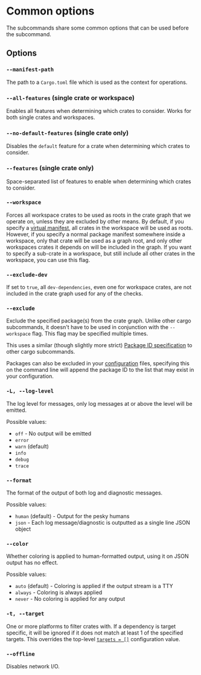 # Common options

The subcommands share some common options that can be used before the subcommand.

## Options

### `--manifest-path`

The path to a `Cargo.toml` file which is used as the context for operations.

### `--all-features` (single crate or workspace)

Enables all features when determining which crates to consider. Works for both single crates and workspaces.

### `--no-default-features` (single crate only)

Disables the `default` feature for a crate when determining which crates to consider.

### `--features` (single crate only)

Space-separated list of features to enable when determining which crates to consider.

### `--workspace`

Forces all workspace crates to be used as roots in the crate graph that we operate on, unless they are excluded by other means. By default, if you specify a [virtual manifest](https://doc.rust-lang.org/cargo/reference/manifest.html#virtual-manifest), all crates in the workspace will be used as roots. However, if you specify a normal package manifest somewhere inside a workspace, only that crate will be used as a graph root, and only other workspaces crates it depends on will be included in the graph. If you want to specify a sub-crate in a workspace, but still include all other crates in the workspace, you can use this flag.

### `--exclude-dev`

If set to `true`, all `dev-dependencies`, even one for workspace crates, are not included in the crate graph used for any of the checks.

### `--exclude`

Exclude the specified package(s) from the crate graph. Unlike other cargo subcommands, it doesn't have to be used in conjunction with the `--workspace` flag. This flag may be specified multiple times.

This uses a similar (though slightly more strict) [Package ID specification](https://doc.rust-lang.org/cargo/commands/cargo-pkgid.html) to other cargo subcommands.

Packages can also be excluded in your [configuration](../checks/cfg.md#the-exclude-field-optional) files, specifying this on the command line will append the package ID to the list that may exist in your configuration.

### `-L, --log-level`

The log level for messages, only log messages at or above the level will be emitted.

Possible values:

* `off` - No output will be emitted
* `error`
* `warn` (default)
* `info`
* `debug`
* `trace`

### `--format`

The format of the output of both log and diagnostic messages.

Possible values:

* `human` (default) - Output for the pesky humans
* `json` - Each log message/diagnostic is outputted as a single line JSON object

### `--color`

Whether coloring is applied to human-formatted output, using it on JSON output has no effect.

Possible values:

* `auto` (default) - Coloring is applied if the output stream is a TTY
* `always` - Coloring is always applied
* `never` - No coloring is applied for any output

### `-t, --target`

One or more platforms to filter crates with. If a dependency is target specific, it will be ignored if it does not match at least 1 of the specified targets. This overrides the top-level [`targets = []`](../checks/cfg.md) configuration value.

### `--offline`

Disables network I/O.
